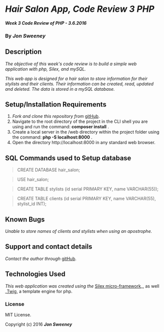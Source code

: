 # _Hair Salon App, Code Review 3 PHP_

#### _Week 3 Code Review of PHP - 3.6.2016_

### By _**Jon Sweeney**_

## Description

_The objective of this week's code review is to build a simple web application with php, Silex, and mySQL._

_This web app is designed for a hair salon to store information for their stylists and their clients. Their information can be created, read, updated and deleted. The data is stored in a mySQL database._

## Setup/Installation Requirements

1. _Fork and clone this repository from_ [gitHub](https://github.com/jsween/hair_saon_v2.git).
2. Navigate to the root directory of the project in the CLI shell you are using and run the command: __composer install__ .
3. Create a local server in the /web directory within the project folder using the command: __php -S localhost:8000__ .
4. Open the directory http://localhost:8000 in any standard web browser.

## SQL Commands used to Setup database

> CREATE DATABASE hair_salon;

> USE hair_salon;

> CREATE TABLE stylists (id serial PRIMARY KEY, name VARCHAR(55));

> CREATE TABLE clients (id serial PRIMARY KEY, name VARCHAR(55), stylist_id INT);

## Known Bugs

_Unable to store names of clients and stylists when using an apostrophe._

## Support and contact details

_Contact the author through_ [gitHub](https://github.com/jsween/hair_saon_v2.git).

## Technologies Used

_This web application was created using the_  [Silex micro-framework](http://silex.sensiolabs.org/)_, as well _[Twig](http://twig.sensiolabs.org/), a template engine for php.

### License

MIT License.

Copyright (c) 2016 **_Jon Sweeney_**
